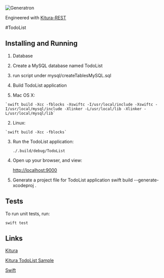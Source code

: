 
![Generatron](https://www.generatron.com/logosmall.png)

Engineered with [Kitura-REST](https://www.generatron.com/#/generatron/Kitura-REST)

#TodoList


## Installing and Running

1. Database

  1. Create a MySQL database named TodoList
  
  2. run script under mysql/createTablesMySQL.sql 

2. Build TodoList application

  1. Mac OS X: 
	
	`swift build -Xcc -fblocks -Xswiftc -I/usr/local/include -Xswiftc -I/usr/local/mysql/include -Xlinker -L/usr/local/lib -Xlinker -L/usr/local/mysql/lib`
  2. Linux:
  
    `swift build -Xcc -fblocks`
	
3. Run the TodoList application:

	`./.build/debug/TodoList`
	
4. Open up your browser, and view: 

   [http://localhost:9000](http://localhost:9000)

5. Generate a project file for  TodoList application
swift build --generate-xcodeproj .

## Tests

  To run unit tests, run:
  
  `swift test`

## Links

   
   [Kitura ](https://github.com/IBM-Swift/Kitura)
   
   [Kitura TodoList Sample](https://github.com/IBM-Swift/Kitura-TodoList)
   
   [Swift](https://swift.org/)
   
 
